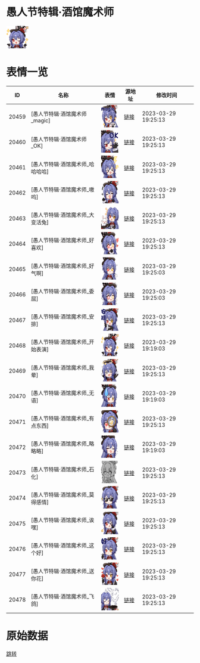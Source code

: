 # 愚人节特辑·酒馆魔术师

<img src="./cover.png" height="60" alt="cover" />

# 表情一览

|ID|名称|表情|源地址|修改时间|
|----|----|----|----|----|
|20459|[愚人节特辑·酒馆魔术师_magic]|<img src="./pic/020459_%5B愚人节特辑·酒馆魔术师_magic%5D.png" height="60" alt="magic"/>|[链接](https://i0.hdslb.com/bfs/emote/5f3e40a21e3efa6caec9ff153d498185650be9dc.png)|2023-03-29 19:25:13|
|20460|[愚人节特辑·酒馆魔术师_OK]|<img src="./pic/020460_%5B愚人节特辑·酒馆魔术师_OK%5D.png" height="60" alt="OK"/>|[链接](https://i0.hdslb.com/bfs/emote/ab6d2e74c5a8bb9efd3caad0f3c2946049e34d7b.png)|2023-03-29 19:25:13|
|20461|[愚人节特辑·酒馆魔术师_哈哈哈哈]|<img src="./pic/020461_%5B愚人节特辑·酒馆魔术师_哈哈哈哈%5D.png" height="60" alt="哈哈哈哈"/>|[链接](https://i0.hdslb.com/bfs/emote/2c9638f4d223c14199cf594c4df8733784f174ba.png)|2023-03-29 19:25:13|
|20462|[愚人节特辑·酒馆魔术师_嗷呜]|<img src="./pic/020462_%5B愚人节特辑·酒馆魔术师_嗷呜%5D.png" height="60" alt="嗷呜"/>|[链接](https://i0.hdslb.com/bfs/emote/ec3515a06557890d7689094e35e339d2183868d7.png)|2023-03-29 19:25:13|
|20463|[愚人节特辑·酒馆魔术师_大变活兔]|<img src="./pic/020463_%5B愚人节特辑·酒馆魔术师_大变活兔%5D.png" height="60" alt="大变活兔"/>|[链接](https://i0.hdslb.com/bfs/emote/f282e2b5e217f0047dadb784008621e40c7e790a.png)|2023-03-29 19:25:13|
|20464|[愚人节特辑·酒馆魔术师_好喜欢]|<img src="./pic/020464_%5B愚人节特辑·酒馆魔术师_好喜欢%5D.png" height="60" alt="好喜欢"/>|[链接](https://i0.hdslb.com/bfs/emote/80a58ba4a0861e237e31c52f97c257ca7241f28c.png)|2023-03-29 19:25:13|
|20465|[愚人节特辑·酒馆魔术师_好气啊]|<img src="./pic/020465_%5B愚人节特辑·酒馆魔术师_好气啊%5D.png" height="60" alt="好气啊"/>|[链接](https://i0.hdslb.com/bfs/emote/1c202fe86da40f4edb29910e7535756aba5bb2af.png)|2023-03-29 19:25:03|
|20466|[愚人节特辑·酒馆魔术师_委屈]|<img src="./pic/020466_%5B愚人节特辑·酒馆魔术师_委屈%5D.png" height="60" alt="委屈"/>|[链接](https://i0.hdslb.com/bfs/emote/33496d600853cfa1c74662da8632d30221377cd0.png)|2023-03-29 19:25:03|
|20467|[愚人节特辑·酒馆魔术师_安排]|<img src="./pic/020467_%5B愚人节特辑·酒馆魔术师_安排%5D.png" height="60" alt="安排"/>|[链接](https://i0.hdslb.com/bfs/emote/720bef75ee3f9fd199492d927089d2ffd9791e04.png)|2023-03-29 19:25:13|
|20468|[愚人节特辑·酒馆魔术师_开始表演]|<img src="./pic/020468_%5B愚人节特辑·酒馆魔术师_开始表演%5D.png" height="60" alt="开始表演"/>|[链接](https://i0.hdslb.com/bfs/emote/880fdd4fd59aed32511cc6b937c27a193223d821.png)|2023-03-29 19:19:03|
|20469|[愚人节特辑·酒馆魔术师_我晕]|<img src="./pic/020469_%5B愚人节特辑·酒馆魔术师_我晕%5D.png" height="60" alt="我晕"/>|[链接](https://i0.hdslb.com/bfs/emote/e1b5a7794afabf5a9ad60001a3b6fc3a143dec9d.png)|2023-03-29 19:25:13|
|20470|[愚人节特辑·酒馆魔术师_无语]|<img src="./pic/020470_%5B愚人节特辑·酒馆魔术师_无语%5D.png" height="60" alt="无语"/>|[链接](https://i0.hdslb.com/bfs/emote/99818cc02bd4463d7602bae77a930f6021ed9195.png)|2023-03-29 19:19:03|
|20471|[愚人节特辑·酒馆魔术师_有点东西]|<img src="./pic/020471_%5B愚人节特辑·酒馆魔术师_有点东西%5D.png" height="60" alt="有点东西"/>|[链接](https://i0.hdslb.com/bfs/emote/756f2b49b7983dbe62c88f8ff6d76e3bd9142d6c.png)|2023-03-29 19:25:13|
|20472|[愚人节特辑·酒馆魔术师_略略略]|<img src="./pic/020472_%5B愚人节特辑·酒馆魔术师_略略略%5D.png" height="60" alt="略略略"/>|[链接](https://i0.hdslb.com/bfs/emote/4554ef930bd09a2d5912fce4f52b04c2c9a699cd.png)|2023-03-29 19:19:03|
|20473|[愚人节特辑·酒馆魔术师_石化]|<img src="./pic/020473_%5B愚人节特辑·酒馆魔术师_石化%5D.png" height="60" alt="石化"/>|[链接](https://i0.hdslb.com/bfs/emote/52e0062edfc4df401c9f3b0cf2260e216f57ce17.png)|2023-03-29 19:25:13|
|20474|[愚人节特辑·酒馆魔术师_莫得感情]|<img src="./pic/020474_%5B愚人节特辑·酒馆魔术师_莫得感情%5D.png" height="60" alt="莫得感情"/>|[链接](https://i0.hdslb.com/bfs/emote/795933d8ae23e158131240a17c095d83d69f8f0d.png)|2023-03-29 19:25:13|
|20475|[愚人节特辑·酒馆魔术师_诶嘿]|<img src="./pic/020475_%5B愚人节特辑·酒馆魔术师_诶嘿%5D.png" height="60" alt="诶嘿"/>|[链接](https://i0.hdslb.com/bfs/emote/c3a60a3c14652d0b4a78406fdb8293bb4d041a90.png)|2023-03-29 19:25:13|
|20476|[愚人节特辑·酒馆魔术师_这个好]|<img src="./pic/020476_%5B愚人节特辑·酒馆魔术师_这个好%5D.png" height="60" alt="这个好"/>|[链接](https://i0.hdslb.com/bfs/emote/fb03fde2bff7c646d7fc0933763df99009f37850.png)|2023-03-29 19:25:13|
|20477|[愚人节特辑·酒馆魔术师_送你花]|<img src="./pic/020477_%5B愚人节特辑·酒馆魔术师_送你花%5D.png" height="60" alt="送你花"/>|[链接](https://i0.hdslb.com/bfs/emote/7e2bc44cbf4ef5c356aa9fe480667df6e99cb506.png)|2023-03-29 19:25:13|
|20478|[愚人节特辑·酒馆魔术师_飞鸽]|<img src="./pic/020478_%5B愚人节特辑·酒馆魔术师_飞鸽%5D.png" height="60" alt="飞鸽"/>|[链接](https://i0.hdslb.com/bfs/emote/6f4f04878b63ddc9de040e951583ea5581a17f5c.png)|2023-03-29 19:25:13|

# 原始数据

[跳转](./raw.json)

